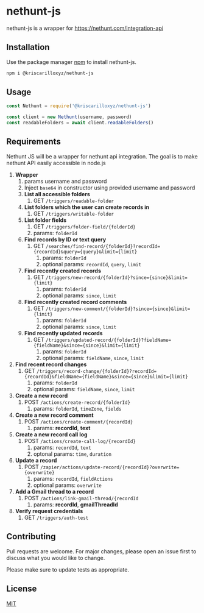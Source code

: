 # nethunt-js

nethunt-js is a wrapper for https://nethunt.com/integration-api

## Installation

Use the package manager [npm](https://www.npmjs.com/) to install nethunt-js.

```bash
npm i @kriscarilloxyz/nethunt-js
```

## Usage

```javascript
const Nethunt = require('@kriscarilloxyz/nethunt-js')

const client = new Nethunt(username, password) 
const readableFolders = await client.readableFolders()
```

## Requirements

Nethunt JS will be a wrapper for nethunt api integration. The goal is to make nethunt API easily accessible in node.js

1. **Wrapper**
   1. params username and password
   2. Inject `base64` in constructor using provided username and password
   3. **List all accessible folders**
      1. GET `/triggers/readable-folder`
   4. **List folders which the user can create records in**
      1. GET `/triggers/writable-folder`
   5. **List folder fields**
         1. GET `/triggers/folder-field/{folderId}`
         2. params: `folderId`
   6. **Find records by ID or text query**
      1. GET `/searches/find-record/{folderId}?recordId={recordId}&query={query}&limit={limit}`
         1. params: `folderId`
         2. optional params: `recordId`, `query`, `limit`
   7. **Find recently created records**
      1. GET `/triggers/new-record/{folderId}?since={since}&limit={limit}`
         1. params: `folderId`	
         2. optional params: `since`, `limit`
   8. **Find recently created record comments**
      1. GET `/triggers/new-comment/{folderId}?since={since}&limit={limit}`
         1. params: `folderId`
         2. optional params: `since`, `limit`
   9. **Find recently updated records**
      1.  GET `/triggers/updated-record/{folderId}?fieldName={fieldName}&since={since}&limit={limit}`
          1.  params: `folderId`
          2.  optional params: `fieldName`, `since`, `limit`
  1.  **Find recent record changes** 
      1.  GET `/triggers/record-change/{folderId}?recordId={recordId}&fieldName={fieldName}&since={since}&limit={limit}`
          1.  params: `folderId`
          2.  optional params: `fieldName`, `since`, `limit`
  2.  **Create a new record**
      1.  POST `/actions/create-record/{folderId}`
          1.  params: `folderId`, `timeZone`, `fields`
  3.  **Create a new record comment**
      1.  POST `/actions/create-comment/{recordId}`
          1.  params: **recordId**, **text**
  4.  **Create a new record call log**
      1.  POST `/actions/create-call-log/{recordId}`
          1.  params: `recordId`, `text`
          2.  optonal params: `time`, `duration`
  5.  **Update a record**
      1.  POST `/zapier/actions/update-record/{recordId}?overwrite={overwrite}`
          1.  params: `recordId`, `fieldActions`
          2.  optional params: `overwrite`
  6.  **Add a Gmail thread to a record**
      1.  POST `/actions/link-gmail-thread/{recordId`
          1.  params: **recordId**, **gmailThreadId**
  7.  **Verify request credentials**  
      1.  GET `/triggers/auth-test`

## Contributing
Pull requests are welcome. For major changes, please open an issue first to discuss what you would like to change.

Please make sure to update tests as appropriate.

## License

[MIT](https://choosealicense.com/licenses/mit/)